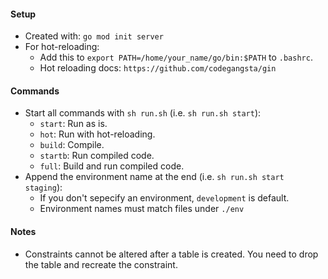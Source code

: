 #### Setup
- Created with: `go mod init server`
- For hot-reloading:
    - Add this to `export PATH=/home/your_name/go/bin:$PATH` to `.bashrc`.
    - Hot reloading docs: `https://github.com/codegangsta/gin`


#### Commands
- Start all commands with `sh run.sh` (i.e. `sh run.sh start`):
    - `start`: Run as is.
    - `hot`: Run with hot-reloading.
    - `build`: Compile.
    - `startb`: Run compiled code.
    - `full`: Build and run compiled code.
- Append the environment name at the end (i.e. `sh run.sh start staging`):
    - If you don't sepecify an environment, `development` is default.
    - Environment names must match files under `./env`


#### Notes
- Constraints cannot be altered after a table is created. You need to drop the table and recreate the constraint.
